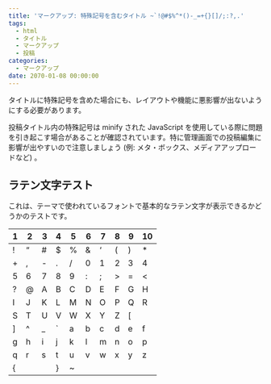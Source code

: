 ```yaml
---
title: 'マークアップ: 特殊記号を含むタイトル ~`!@#$%^*()-_=+{}[]/;:?,.'
tags:
  - html
  - タイトル
  - マークアップ
  - 投稿
categories:
  - マークアップ
date: 2070-01-08 00:00:00
---
```


タイトルに特殊記号を含めた場合にも、レイアウトや機能に悪影響が出ないようにする必要があります。

投稿タイトル内の特殊記号は minify された JavaScript を使用している際に問題を引き起こす場合があることが確認されています。特に管理画面での投稿編集に影響が出やすいので注意しましょう (例: メタ・ボックス、メディアアップロードなど) 。

## ラテン文字テスト

これは、テーマで使われているフォントで基本的なラテン文字が表示できるかどうかのテストです。

1 | 2 | 3  | 4 | 5 | 6 | 7 | 8 | 9 | 10
--|---|----|---|---|---|---|---|---|---
! | “ | \# | $ | % | & | ‘ | ( | ) | \*
+ | , | -  | . | / | 0 | 1 | 2 | 3 | 4
5 | 6 | 7  | 8 | 9 | : | ; | > | = | <
? | @ | A  | B | C | D | E | F | G | H
I | J | K  | L | M | N | O | P | Q | R
S | T | U  | V | W | X | Y | Z | [ |
] | ^ | _  | ` | a | b | c | d | e | f
g | h | i  | j | k | l | m | n | o | p
q | r | s  | t | u | v | w | x | y | z
{ |   |    | } | ~ |   |   |   |   |

